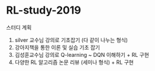 # RL-study-2019

스터디 계획
1. silver 교수님 강의로 기초잡기 (다 같이 나누는 형식)
2. 강아지책을 통한 이론 및 실습 기초 잡기
3. 김성훈교수님 강의로 Q-learning ~ DQN 이해하기 + RL 구현
4. 다양한 RL 알고리즘 논문 리뷰 (세미나 형식) + RL 구현

